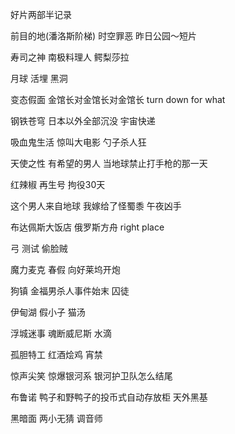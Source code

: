 好片两部半记录

前目的地(潘洛斯阶梯)
时空罪恶
昨日公园～短片

寿司之神
南极料理人
鳄梨莎拉

月球
活埋
黑洞

变态假面
金馆长对金馆长对金馆长
turn down for what

钢铁苍穹
日本以外全部沉没
宇宙快递

吸血鬼生活
惊叫大电影
勺子杀人狂

天使之性
有希望的男人
当地球禁止打手枪的那一天

红辣椒
再生号
拘役30天

这个男人来自地球
我嫁给了怪蜀黍
午夜凶手

布达佩斯大饭店
俄罗斯方舟
right place

弓
测试
偷脸贼

魔力麦克
春假
向好莱坞开炮

狗镇
金福男杀人事件始末
囚徒

伊甸湖
假小子
猫汤

浮城迷事
魂断威尼斯
水滴

孤胆特工
红酒烩鸡
宵禁

惊声尖笑
惊爆银河系
银河护卫队怎么结尾

布鲁诺
鸭子和野鸭子的投币式自动存放柜
天外黑基

黑暗面
两小无猜
调音师